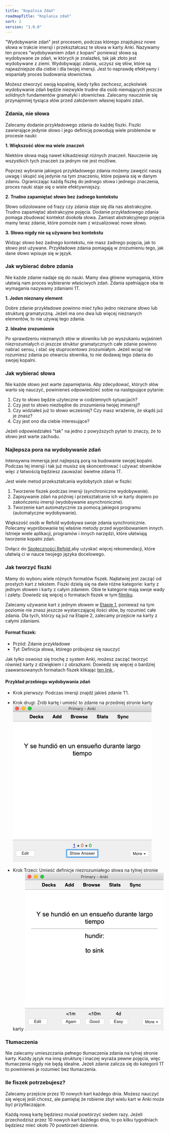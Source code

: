 ```yaml
---
title: "Kopalnia Zdań"
roadmapTitle: "Koplania zdań"
sort: 2
version: "1.0.0"
---
```


"Wydobywanie zdań" jest procesem, podczas którego znajdujesz nowe słowa w trakcie imersji i przekształcasz te słowa w karty Anki. Nazywamy ten proces “wydobywaniem zdań z kopani” ponieważ słowa są wydobywane ze zdań, w których je znalazłeś, tak jak złoto jest wydobywane z ziemi. Wydobywając zdania, uczysz się słów, które są najważniejsze dla ciebie i dla twojej imersji. Jest to naprawdę efektywny i wspaniały proces budowania słownictwa.

Możesz otworzyć swoją kopalnię, kiedy tylko zechcesz, aczkolwiek wydobywanie zdań będzie niezwykle trudne dla osób niemających jeszcze solidnych fundamentów gramatyki i słownictwa. Zalecamy nauczenie się przynajmniej tysiąca słów przed założeniem własnej kopalni zdań.

### Zdania, nie słowa

Zalecamy dodanie przykładowego zdania do każdej fiszki. Fiszki zawierające jedynie słowo i jego definicję powodują wiele problemów w procesie nauki:

**1. Większość słów ma wiele znaczeń**

Niektóre słowa mają nawet kilkadziesiąt różnych znaczeń. Nauczenie się wszystkich tych znaczeń za jednym nie jest możliwe.

Poprzez wybranie jakiegoś przykładowego zdania możemy zawęzić naszą uwagę i skupić się jedynie na tym znaczeniu, które pojawia się w danym zdaniu. Ograniczając każdą fiszkę do jednego słowa i jednego znaczenia, proces nauki staje się o wiele efektywniejszy.

**2. Trudno zapamiętać słowo bez żadnego kontekstu**

Słowo odizolowane od frazy czy zdania staje się dla nas abstrakcyjne. Trudno zapamiętać abstrakcyjne pojęcia. Dodanie przykładowego zdania pomaga zbudować kontekst dookoła słowa. Zamiast abstrakcyjnego pojęcia mamy teraz zdanie, które pomoże nam z wizualizować nowe słowo.

**3. Słowa nigdy nie są używane bez kontekstu**

Widząc słowo bez żadnego kontekstu, nie masz żadnego pojęcia, jak to słowo jest używane. Przykładowe zdania pomagają w zrozumieniu tego, jak dane słowo wpisuje się w język.

### Jak wybierać dobre zdania

Nie każde zdanie nadaje się do nauki. Mamy dwa główne wymagania, które ułatwią nam proces wybieranie właściwych zdań. Zdania spełniające oba te wymagania nazywamy zdaniami 1T.

**1. Jeden nieznany element**

Dobre zdanie przykładowe powinno mieć tylko jedno nieznane słowo lub strukturę gramatyczną. Jeżeli ma ono dwa lub więcej nieznanych elementów, to nie używaj tego zdania.

**2. Idealne zrozumienie**

Po sprawdzeniu nieznanych słów w słowniku lub po wyszukaniu wyjaśnień niezrozumiałych ci jeszcze struktur gramatycznych całe zdanie powinno nabrać sensu, i stać się stuprocentowo zrozumiałym. Jeżeli wciąż nie rozumiesz zdania po otwarciu słownika, to nie dodawaj tego zdania do swojej kopalni.

### Jak wybierać słowa

Nie każde słowo jest warte zapamiętania. Aby zdecydować, których słów warto się nauczyć, powinieneś odpowiedzieć sobie na następujące pytanie:

1. Czy to słowo będzie użyteczne w codziennych sytuacjach?
1. Czy jest to słowo niezbędne do zrozumienia twojej immersji?
1. Czy widziałeś już to słowo wcześniej? Czy masz wrażenie, że skądś już je znasz?
1. Czy jest ono dla ciebie interesujące?

Jeżeli odpowiedziałeś "tak" na jedno z powyższych pytań to znaczy, że to słowo jest warte zachodu.

### Najlepsza pora na wydobywanie zdań

Intensywna immersja jest najlepszą porą na budowanie swojej kopalni. Podczas tej imersji i tak już musisz się skoncentrować i używać słowników więc z łatwością będziesz zauważać świetne zdania 1T.

Jest wiele metod przekształcania wydobytych zdań w fiszki:

1. Tworzenie fiszek podczas imersji (synchroniczne wydobywanie).
1. Zapisywanie zdań na później i przekształcanie ich w karty dopiero po zakończeniu imersji (wydobywanie asynchroniczne).
1. Tworzenie kart automatycznie za pomocą jakiegoś programu (automatyczne wydobywanie).

Większość osób w Refold wydobywa swoje zdania synchronicznie. Polecamy wypróbowanie tej właśnie metody przed wypróbowaniem innych. Istnieje wiele aplikacji, programów i innych narzędzi, które ułatwiają tworzenie kopalni zdań.

Dołącz do [ Społeczności Refold ][join-link] aby uzyskać więcej rekomendacji, które ułatwią ci w nauce twojego języka docelowego.

### Jak tworzyć fiszki

Mamy do wyboru wiele różnych formatów fiszek. Najłatwiej jest zacząć od prostych kart z tekstem. Fiszki dzielą się na dwie różne kategorie: karty z jednym słowem i karty z całym zdaniem. Obie te kategorie mają swoje wady i zalety. Dowiedz się więcej o formatach fiszek w tym [ filmiku][vocab-vs-sentence-video].

Zalecamy używanie kart z jednym słowem w [Etapie 1][vocabulary-cards], ponieważ na tym poziomie nie znasz jeszcze wystarczającej ilości słów, by rozumieć całe zdania. Dla tych, którzy są już na Etapie 2, zalecamy przejście na karty z całymi zdaniami.

#### Format fiszek:

-   Przód: Zdanie przykładowe
-   Tył: Definicja słowa, którego próbujesz się nauczyć

Jak tylko oswoisz się trochę z system Anki, możesz zacząć tworzyć również karty z dźwiękiem i z obrazkami. Dowiedz się więcej o bardziej zaawansowanych formatach fiszek klikając [ ten link ][advanced-mining].

#### Przykład przebiegu wydobywania zdań

-   Krok pierwszy: Podczas imersji znajdź jakieś zdanie T1.
-   Krok drugi: Zrób kartę i umieść to zdanie na przedniej stronie karty  ![](../../../images/sentence-card-front.png)

-   Krok Trzeci: Umieść definicje niezrozumiałego słowa na tylnej stronie karty  ![](../../../images/sentence-card-back.png)

### Tłumaczenia

Nie zalecamy umieszczania pełnego tłumaczenia zdania na tylnej stronie karty. Każdy język ma inną strukturę i inaczej wyraża pewne pojęcia, więc tłumaczenia nigdy nie będą idealne. Jeżeli zdanie zalicza się do kategorii 1T to powinieneś je rozumieć bez tłumaczenia.

### Ile fiszek potrzebujesz?

Zalecamy przejście przez 10 nowych kart każdego dnia. Możesz nauczyć się więcej jeśli chcesz, ale pamiętaj że robienie zbyt wielu kart w Anki może być przytłaczające.

Każdą nową kartę będziesz musiał powtórzyć siedem razy. Jeżeli przechodzisz przez 10 nowych kart każdego dnia, to po kilku tygodniach będziesz mieć około 70 powtórzeń dziennie.

[join-link]: /join
[vocab-vs-sentence-video]: https://www.youtube.com/watch?v=GLfmKWhLhjk
[advanced-mining]: /roadmap/stage-2/b/advanced-sentence-mining
[vocabulary-cards]: /simplified/stage-1/a/vocabulary#Creating-Your-Own-Deck
